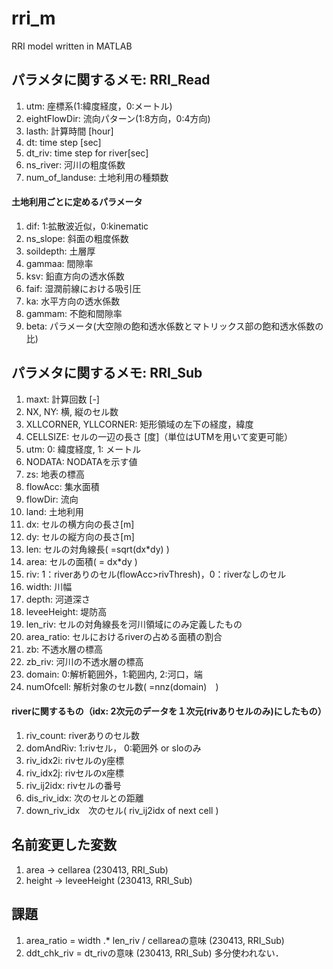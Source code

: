 # rri_m
RRI model written in MATLAB

## パラメタに関するメモ: RRI_Read
1. utm: 座標系(1:緯度経度，0:メートル)
1. eightFlowDir: 流向パターン(1:8方向，0:4方向)
1. lasth: 計算時間 [hour]
1. dt: time step [sec]
1. dt_riv: time step for river[sec]
1. ns_river: 河川の粗度係数
1. num_of_landuse: 土地利用の種類数
#### 土地利用ごとに定めるパラメータ
1. dif: 1:拡散波近似，0:kinematic
1. ns_slope: 斜面の粗度係数 
1. soildepth: 土層厚
1. gammaa: 間隙率
1. ksv: 鉛直方向の透水係数
1. faif: 湿潤前線における吸引圧
1. ka: 水平方向の透水係数
1. gammam: 不飽和間隙率
1. beta: パラメータ(大空隙の飽和透水係数とマトリックス部の飽和透水係数の比)

## パラメタに関するメモ: RRI_Sub
1. maxt: 計算回数 [-]
1. NX, NY: 横, 縦のセル数
1. XLLCORNER, YLLCORNER: 矩形領域の左下の経度，緯度
1. CELLSIZE: セルの一辺の長さ [度]（単位はUTMを用いて変更可能）
1. utm: 0: 緯度経度, 1: メートル
1. NODATA: NODATAを示す値
1. zs: 地表の標高
1. flowAcc: 集水面積
1. flowDir: 流向
1. land: 土地利用
1. dx: セルの横方向の長さ[m]
1. dy: セルの縦方向の長さ[m]
1. len: セルの対角線長( =sqrt(dx*dy) )
1. area: セルの面積( = dx*dy )
1. riv: 1：riverありのセル(flowAcc>rivThresh)，0：riverなしのセル
1. width: 川幅
1. depth: 河道深さ
1. leveeHeight: 堤防高
1. len_riv: セルの対角線長を河川領域にのみ定義したもの
1. area_ratio: セルにおけるriverの占める面積の割合
1. zb: 不透水層の標高
1. zb_riv: 河川の不透水層の標高
1. domain: 0:解析範囲外，1:範囲内, 2:河口，端
1. numOfcell: 解析対象のセル数( =nnz(domain)　)

#### riverに関するもの（idx: 2次元のデータを１次元(rivありセルのみ)にしたもの）
1. riv_count: riverありのセル数
1. domAndRiv: 1:rivセル， 0:範囲外 or sloのみ                        
1. riv_idx2i: rivセルのy座標
1. riv_idx2j: rivセルのx座標
1. riv_ij2idx: rivセルの番号  
1. dis_riv_idx: 次のセルとの距離 
1. down_riv_idx　次のセル( riv_ij2idx of next cell )

## 名前変更した変数
1. area -> cellarea (230413, RRI_Sub)
1. height -> leveeHeight (230413, RRI_Sub)

## 課題
1. area_ratio = width .* len_riv / cellareaの意味 (230413, RRI_Sub)
1. ddt_chk_riv = dt_rivの意味 (230413, RRI_Sub) 多分使われない．

